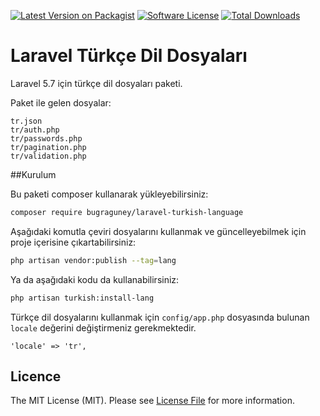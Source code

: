 [![Latest Version on Packagist][ico-version]][link-packagist]
[![Software License][ico-license]](LICENSE.md)
[![Total Downloads][ico-downloads]][link-downloads]
# Laravel Türkçe Dil Dosyaları

Laravel 5.7 için türkçe dil dosyaları paketi. 

Paket ile gelen dosyalar:

```
tr.json
tr/auth.php
tr/passwords.php
tr/pagination.php
tr/validation.php
```

##Kurulum

Bu paketi composer kullanarak yükleyebilirsiniz:

```bash
composer require bugraguney/laravel-turkish-language
```

Aşağıdaki komutla çeviri dosyalarını kullanmak ve güncelleyebilmek için proje içerisine çıkartabilirsiniz:

```bash
php artisan vendor:publish --tag=lang
```

Ya da aşağıdaki kodu da kullanabilirsiniz:

```bash
php artisan turkish:install-lang
```

Türkçe dil dosyalarını kullanmak için `config/app.php` dosyasında bulunan `locale` değerini değiştirmeniz gerekmektedir.

```
'locale' => 'tr',
```

## Licence

The MIT License (MIT). Please see [License File](LICENSE.md) for more information.

[ico-version]: https://img.shields.io/packagist/v/bugraguney/laravel-turkish-language.svg?style=flat-square
[ico-license]: https://img.shields.io/badge/license-MIT-brightgreen.svg?style=flat-square
[ico-downloads]: https://img.shields.io/packagist/dt/bugraguney/laravel-turkish-language.svg?style=flat-square

[link-packagist]: https://packagist.org/packages/bugraguney/laravel-turkish-language
[link-downloads]: https://packagist.org/packages/bugraguney/laravel-turkish-language
[link-author]: https://github.com/bugraguney